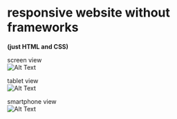 # responsive website without frameworks
<strong>(just HTML and CSS)</strong>

screen view<br>
![Alt Text](https://media.giphy.com/media/l4RgWfltkX7OPGgRKr/giphy.gif)

tablet view<br>
![Alt Text](https://media.giphy.com/media/kckmL26Cc57LbzJqTB/giphy.gif)

smartphone view<br>
![Alt Text](https://media.giphy.com/media/cLxH79sPaudfNVhVKP/giphy.gif)
